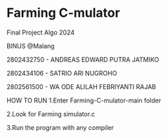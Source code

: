 # Farming C-mulator
Final Project Algo 2024 

BINUS @Malang 

2802432750 - ANDREAS EDWARD PUTRA JATMIKO

2802434106 - SATRIO ARI NUGROHO

2802561500 - WA ODE ALILAH FEBRIYANTI RAJAB

HOW TO RUN
1.Enter Farming-C-mulator-main folder

2.Look for Farming simulator.c

3.Run the program with any compiler


